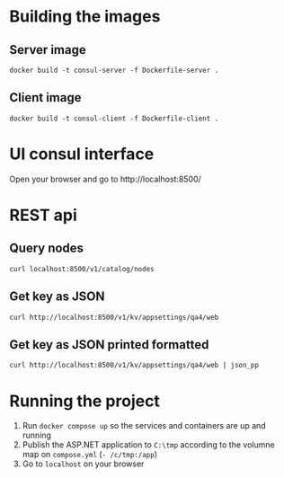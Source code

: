 # Building the images

## Server image

`docker build -t consul-server -f Dockerfile-server .`

## Client image

`docker build -t consul-client -f Dockerfile-client .`


# UI consul interface

Open your browser and go to http://localhost:8500/

# REST api

## Query nodes

`curl localhost:8500/v1/catalog/nodes`

## Get key as JSON

`curl http://localhost:8500/v1/kv/appsettings/qa4/web`

## Get key as JSON printed formatted

`curl http://localhost:8500/v1/kv/appsettings/qa4/web | json_pp`

# Running the project

1. Run `docker compose up` so the services and containers are up and running
1. Publish the ASP.NET application to `C:\tmp` according to the volumne map on `compose.yml` (`- /c/tmp:/app`)
1. Go to `localhost` on your browser